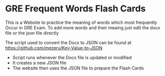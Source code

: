 # GRE Frequent Words Flash Cards 
This is a Website to practice the meaning of words which most frequently Occur in GRE Exam.
To add more words and their meaing just edit the docx file or the json file directly

 The script used to convert the Docx to JSON can be found at https://github.com/mezeru/Key-Value-to-JSON
 - Script runs whenever the Docx file is updated or modified
 - It creates a new JSON file
 - The website then uses the JSON file to prepare the Flash Cards
